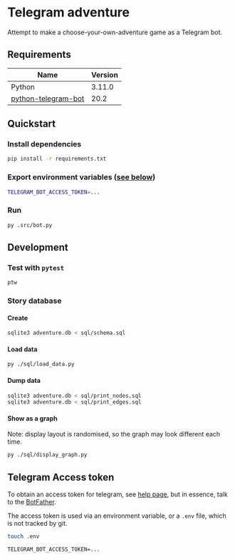 # Telegram adventure

Attempt to make a choose-your-own-adventure game as a Telegram bot.

## Requirements

| Name | Version |
| ---- | ------- |
| Python | 3.11.0 |
| [python-telegram-bot](https://docs.python-telegram-bot.org/en/stable/index.html) | 20.2 |

## Quickstart

### Install dependencies

```bash
pip install -r requirements.txt
```

### Export environment variables ([see below](#telegram-access-token))

```bash
TELEGRAM_BOT_ACCESS_TOKEN=...
```

### Run

```bash
py .src/bot.py
```

## Development

### Test with `pytest`

```bash
ptw
```

### Story database

#### Create

```bash
sqlite3 adventure.db < sql/schema.sql
```

#### Load data

```bash
py ./sql/load_data.py
```

#### Dump data

```bash
sqlite3 adventure.db < sql/print_nodes.sql
sqlite3 adventure.db < sql/print_edges.sql
```

#### Show as a graph

Note: display layout is randomised, so the graph may look different each time.

```bash
py ./sql/display_graph.py
```

## Telegram Access token

To obtain an access token for telegram, see [help page](https://github.com/python-telegram-bot/python-telegram-bot/wiki/Introduction-to-the-API), but in essence, talk to the [BotFather](https://t.me/botfather).

The access token is used via an environment variable, or a `.env` file, which is not tracked by git.

```bash
touch .env
```

```.env
TELEGRAM_BOT_ACCESS_TOKEN=...
```
